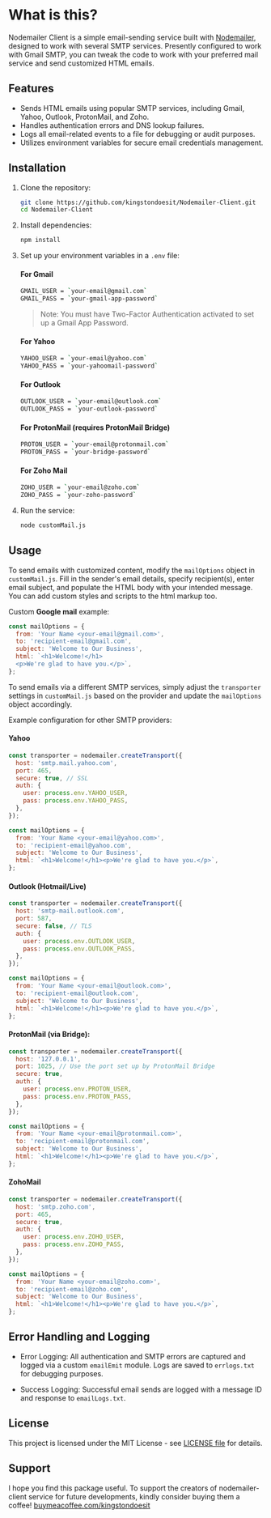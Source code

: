 # What is this?

Nodemailer Client is a simple email-sending service built with [Nodemailer](https://www.npmjs.com/package/nodemailer), designed to work with several SMTP services. Presently configured to work with Gmail SMTP, you can tweak the code to work with your preferred mail service and send customized HTML emails.

## Features

- Sends HTML emails using popular SMTP services, including Gmail, Yahoo, Outlook, ProtonMail, and Zoho.
- Handles authentication errors and DNS lookup failures.
- Logs all email-related events to a file for debugging or audit purposes.
- Utilizes environment variables for secure email credentials management.

## Installation

1. Clone the repository:

   ```bash
   git clone https://github.com/kingstondoesit/Nodemailer-Client.git
   cd Nodemailer-Client
   ```

2. Install dependencies:

   ```bash
   npm install
   ```

3. Set up your environment variables in a `.env` file:

   #### For Gmail

   ```bash
   GMAIL_USER = `your-email@gmail.com`
   GMAIL_PASS = `your-gmail-app-password`
   ```
   >Note: You must have Two-Factor Authentication activated to set up a Gmail App Password.

   #### For Yahoo

   ```bash
   YAHOO_USER = `your-email@yahoo.com`
   YAHOO_PASS = `your-yahoomail-password`
   ```

   #### For Outlook

   ```bash
   OUTLOOK_USER = `your-email@outlook.com`
   OUTLOOK_PASS = `your-outlook-password`
   ```

   #### For ProtonMail (requires ProtonMail Bridge)

   ```bash
   PROTON_USER = `your-email@protonmail.com`
   PROTON_PASS = `your-bridge-password`
   ```

   #### For Zoho Mail

   ```bash
   ZOHO_USER = `your-email@zoho.com`
   ZOHO_PASS = `your-zoho-password`
   ```

4. Run the service:

   ```bash
   node customMail.js
   ```

## Usage

To send emails with customized content, modify the `mailOptions` object in `customMail.js`. Fill in the sender's email details, specify recipient(s), enter email subject, and populate the HTML body with your intended message. You can add custom styles and scripts to the html markup too.

Custom **Google mail** example:

```js
const mailOptions = {
  from: 'Your Name <your-email@gmail.com>',
  to: 'recipient-email@gmail.com',
  subject: 'Welcome to Our Business',
  html: `<h1>Welcome!</h1>
  <p>We're glad to have you.</p>`,
};
```

To send emails via a different SMTP services, simply adjust the `transporter` settings in `customMail.js` based on the provider and update the `mailOptions` object accordingly.

Example configuration for other SMTP providers:

#### Yahoo

```js
const transporter = nodemailer.createTransport({
  host: 'smtp.mail.yahoo.com',
  port: 465,
  secure: true, // SSL
  auth: {
    user: process.env.YAHOO_USER,
    pass: process.env.YAHOO_PASS,
  },
});

const mailOptions = {
  from: 'Your Name <your-email@yahoo.com>',
  to: 'recipient-email@yahoo.com',
  subject: 'Welcome to Our Business',
  html: `<h1>Welcome!</h1><p>We're glad to have you.</p>`,
};
```

#### Outlook (Hotmail/Live)

```js
const transporter = nodemailer.createTransport({
  host: 'smtp-mail.outlook.com',
  port: 587,
  secure: false, // TLS
  auth: {
    user: process.env.OUTLOOK_USER,
    pass: process.env.OUTLOOK_PASS,
  },
});

const mailOptions = {
  from: 'Your Name <your-email@outlook.com>',
  to: 'recipient-email@outlook.com',
  subject: 'Welcome to Our Business',
  html: `<h1>Welcome!</h1><p>We're glad to have you.</p>`,
};
```

#### ProtonMail (via Bridge):

```js
const transporter = nodemailer.createTransport({
  host: '127.0.0.1',
  port: 1025, // Use the port set up by ProtonMail Bridge
  secure: true,
  auth: {
    user: process.env.PROTON_USER,
    pass: process.env.PROTON_PASS,
  },
});

const mailOptions = {
  from: 'Your Name <your-email@protonmail.com>',
  to: 'recipient-email@protonmail.com',
  subject: 'Welcome to Our Business',
  html: `<h1>Welcome!</h1><p>We're glad to have you.</p>`,
};
```

#### ZohoMail

```js
const transporter = nodemailer.createTransport({
  host: 'smtp.zoho.com',
  port: 465,
  secure: true,
  auth: {
    user: process.env.ZOHO_USER,
    pass: process.env.ZOHO_PASS,
  },
});

const mailOptions = {
  from: 'Your Name <your-email@zoho.com>',
  to: 'recipient-email@zoho.com',
  subject: 'Welcome to Our Business',
  html: `<h1>Welcome!</h1><p>We're glad to have you.</p>`,
};
```

## Error Handling and Logging

- Error Logging: All authentication and SMTP errors are captured and logged via a custom `emailEmit` module. Logs are saved to `errlogs.txt` for debugging purposes.

- Success Logging: Successful email sends are logged with a message ID and response to `emailLogs.txt`.

## License

This project is licensed under the MIT License - see [LICENSE file](https://opensource.org/licenses/MIT%C2%A0%C2%A0%C2%A0) for details.

## Support

I hope you find this package useful. To support the creators of nodemailer-client service for future developments, kindly consider buying them a coffee! <a href="https://buymeacoffee.com/kingstondoesit" target="_blank">buymeacoffee.com/kingstondoesit</a>
